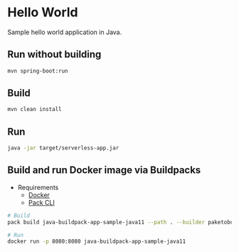 # Hello World

Sample hello world application in Java.

## Run without building

```bash
mvn spring-boot:run
```

## Build

```bash
mvn clean install
```

## Run

```bash
java -jar target/serverless-app.jar
```

## Build and run Docker image via Buildpacks

- Requirements
    - [Docker](https://docs.docker.com/get-docker/)
    - [Pack CLI](https://buildpacks.io/docs/tools/pack/)

```bash
# Build
pack build java-buildpack-app-sample-java11 --path . --builder paketobuildpacks/builder-jammy-base --buildpack paketo-buildpacks/java

# Run
docker run -p 8080:8080 java-buildpack-app-sample-java11
```
